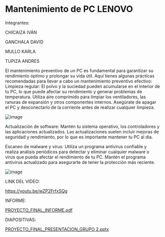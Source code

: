# Mantenimiento de PC LENOVO
Integrantes:

CHICAIZA IVÁN

GANCHALA DAVID

MULLO KARLA

TUPIZA ANDRES

El mantenimiento preventivo de un PC es fundamental para garantizar su rendimiento óptimo y prolongar su vida útil. Aquí tienes algunas prácticas recomendadas para llevar a cabo un mantenimiento preventivo efectivo:
Limpieza regular: El polvo y la suciedad pueden acumularse en el interior de tu PC, lo que puede afectar su rendimiento y generar problemas de temperatura. Utiliza aire comprimido para limpiar los ventiladores, las ranuras de expansión y otros componentes internos. Asegúrate de apagar el PC y desconectarlo de la corriente antes de realizar cualquier limpieza.

![image](https://github.com/David-Alejo-Ganchala/Mantenimiento-de-PC/assets/135990048/298b4c4c-35f4-4fae-9c1c-f79df18f6ca5)

Actualización de software: Mantén tu sistema operativo, los controladores y las aplicaciones actualizados. Las actualizaciones suelen incluir mejoras de seguridad y rendimiento, por lo que es importante mantener tu PC al día.

Escaneo de malware y virus: Utiliza un programa antivirus confiable y realiza análisis periódicos para detectar y eliminar cualquier malware o virus que pueda afectar el rendimiento de tu PC. Mantén el programa antivirus actualizado para asegurarte de tener la protección más reciente.

![image](https://github.com/David-Alejo-Ganchala/Mantenimiento-de-PC/assets/135990048/7f7f5bb9-6edc-444e-968e-c837bfd4cc2b)

LINK DEL VIDEO:

https://youtu.be/wZP2FrfxSQg

INFORME:

[PROYECTO_FINAL_INFORME.pdf](https://github.com/David-Alejo-Ganchala/Mantenimiento-de-PC/files/11692153/PROYECTO_FINAL_INFORME.pdf)

DIAPOSITIVAS:

[PROYECTO_FINAL_PRESENTACION_GRUPO 2.pptx](https://github.com/David-Alejo-Ganchala/Mantenimiento-de-PC/files/11692188/PROYECTO_FINAL_PRESENTACION_GRUPO.2.pptx)

